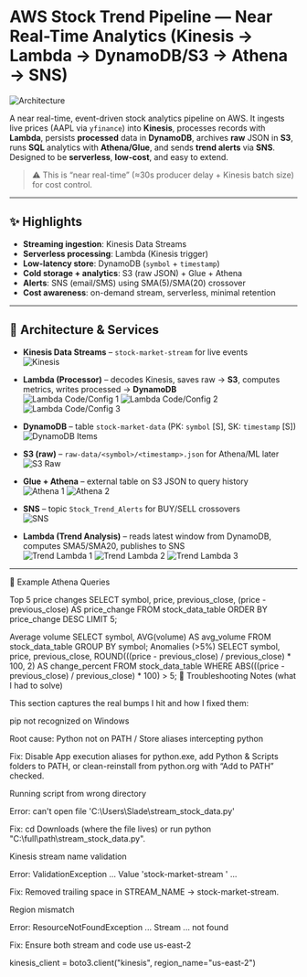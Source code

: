 # AWS Stock Trend Pipeline — Near Real-Time Analytics (Kinesis → Lambda → DynamoDB/S3 → Athena → SNS)

![Architecture](screenshots/final%20architechture.png)

A near real-time, event-driven stock analytics pipeline on AWS. It ingests live prices (AAPL via `yfinance`) into **Kinesis**, processes records with **Lambda**, persists **processed** data in **DynamoDB**, archives **raw** JSON in **S3**, runs **SQL** analytics with **Athena/Glue**, and sends **trend alerts** via **SNS**. Designed to be **serverless**, **low-cost**, and easy to extend.

> ⚠️ This is “near real-time” (≈30s producer delay + Kinesis batch size) for cost control.

---

## ✨ Highlights
- **Streaming ingestion**: Kinesis Data Streams
- **Serverless processing**: Lambda (Kinesis trigger)
- **Low-latency store**: DynamoDB (`symbol` + `timestamp`)
- **Cold storage + analytics**: S3 (raw JSON) + Glue + Athena
- **Alerts**: SNS (email/SMS) using SMA(5)/SMA(20) crossover
- **Cost awareness**: on-demand stream, serverless, minimal retention

---

## 🧱 Architecture & Services

- **Kinesis Data Streams** – `stock-market-stream` for live events  
  ![Kinesis](screenshots/kinesis%20data%20stream%20console.png)

- **Lambda (Processor)** – decodes Kinesis, saves raw → **S3**, computes metrics, writes processed → **DynamoDB**  
  ![Lambda Code/Config 1](screenshots/lambda%20function%201.png)
  ![Lambda Code/Config 2](screenshots/lambda%20function%202.png)
  ![Lambda Code/Config 3](screenshots/lamda%20function%203%20-code.png)

- **DynamoDB** – table `stock-market-data` (PK: `symbol` [S], SK: `timestamp` [S])  
  ![DynamoDB Items](screenshots/Dynamodb%20items%20in%20the%20stock%20table.png)

- **S3 (raw)** – `raw-data/<symbol>/<timestamp>.json` for Athena/ML later  
  ![S3 Raw](screenshots/s3%20raw%20data%20.png)

- **Glue + Athena** – external table on S3 JSON to query history  
  ![Athena 1](screenshots/athena%20queries%201.png)
  ![Athena 2](screenshots/athena%20queries%202.png)

- **SNS** – topic `Stock_Trend_Alerts` for BUY/SELL crossovers  
  ![SNS](screenshots/sns.png)

- **Lambda (Trend Analysis)** – reads latest window from DynamoDB, computes SMA5/SMA20, publishes to SNS  
  ![Trend Lambda 1](screenshots/lambda%20stock%20trend%20analysis.png)
  ![Trend Lambda 2](screenshots/lambda%20stock%20trend%20analysis%202.png)
  ![Trend Lambda 3](screenshots/lambda%20stock%20trend%20analysis%203.png)

---

🧪 Example Athena Queries

Top 5 price changes
SELECT symbol, price, previous_close,
       (price - previous_close) AS price_change
FROM stock_data_table
ORDER BY price_change DESC
LIMIT 5;

Average volume
SELECT symbol, AVG(volume) AS avg_volume
FROM stock_data_table
GROUP BY symbol;
Anomalies (>5%)
SELECT symbol, price, previous_close,
       ROUND(((price - previous_close) / previous_close) * 100, 2) AS change_percent
FROM stock_data_table
WHERE ABS(((price - previous_close) / previous_close) * 100) > 5;
🧰 Troubleshooting Notes (what I had to solve)

This section captures the real bumps I hit and how I fixed them:

pip not recognized on Windows

Root cause: Python not on PATH / Store aliases intercepting python

Fix: Disable App execution aliases for python.exe, add Python & Scripts folders to PATH, or clean-reinstall from python.org with “Add to PATH” checked.

Running script from wrong directory

Error: can't open file 'C:\\Users\\Slade\\stream_stock_data.py'

Fix: cd Downloads (where the file lives) or run python "C:\full\path\stream_stock_data.py".

Kinesis stream name validation

Error: ValidationException ... Value 'stock-market-stream ' ...

Fix: Removed trailing space in STREAM_NAME → stock-market-stream.

Region mismatch

Error: ResourceNotFoundException ... Stream ... not found

Fix: Ensure both stream and code use us-east-2

kinesis_client = boto3.client("kinesis", region_name="us-east-2")




